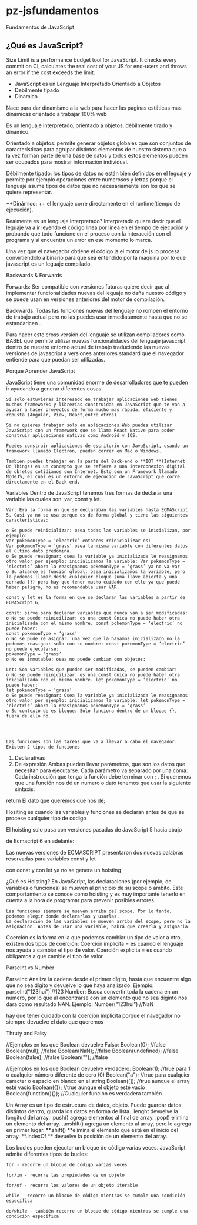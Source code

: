 # pz-jsfundamentos
Fundamentos de JavaScript

## ¿Qué es JavaScript?


Size Limit is a performance budget tool for JavaScript. It checks every commit
on CI, calculates the real cost of your JS for end-users and throws an error
if the cost exceeds the limit.

* JavaScript es un Lenguaje Interpretado Orientado a Objetos
* Debilmente tipado
* Dinamico



Nace para dar dinamismo a la web para hacer las paginas estáticas mas dinámicas orientado a trabajar 100% web

Es un lenguaje interpretado, orientado a objetos, débilmente tirado y dinámico.

Orientado a objetos: permite generar objetos globales que son conjuntos de características para agrupar distintos elementos de nuestro sistema que a la vez forman parte de una base de datos y todos estos elementos pueden ser ocupados para mostrar información individual.

Débilmente tipado: los tipos de datos no están bien definidos en el leguaje y permite por ejemplo operaciones entre numerosos y letras porque el lenguaje asume tipos de datos que no necesariamente son los que se quiere representar.

++Dinámico: ++ el lenguaje corre directamente en el runtime(tiempo de ejecución).

Realmente es un lenguaje interpretado?
Interpretado quiere decir que el leguaje va a ir leyendo el código linea por linea en el tiempo de ejecución y probando que todo funcione en el proceso con la interacción con el programa y si encuentra un error en ese momento lo marca.

Una vez que el navegador obtiene el código js el motor de js lo procesa convirtiéndolo a binario para que sea entendido por la maquina por lo que javascript es un leguaje compilado.

Backwards & Forwards

Forwards: Ser compatible con versiones futuras quiere decir que al implementar funcionalidades nuevas del leguaje no daña nuestro código y se puede usan en versiones anteriores del motor de compilación.

Backwards: Todas las funciones nuevas del lenguaje no rompen el entorno de trabajo actual pero no las puedes usar inmediatamente hasta que no se estandaricen .

Para hacer este cross versión del lenguaje se utilizan compiladores como BABEL que permite utilizar nuevas funcionalidades del lenguaje javascript dentro de nuestro entorno actual de trabajo traduciendo las nuevas versiones de javascript a versiones anteriores standard que el navegador entiende para que puedan ser utilizadas.




Porque Aprender JavaScript 

JavaScript tiene una comunidad enorme de desarrolladores que te pueden ir ayudando a generar diferentes cosas.

    Si solo estuvieras interesado en trabajar aplicaciones web tienes muchos frameworks y librerías construidas en JavaScript que te van a ayudar a hacer proyectos de forma mucho mas rápida, eficiente y robusta (Angular, View, React,entre otros)

    Si no quieres trabajar solo en aplicaciones Web puedes utilizar JavaScript con un framework que se llama React Native para poder construir aplicaciones nativas como Android y IOS.

    Puedes construir aplicaciones de escritorio con JavaScript, usando un framework llamado Electron, pueden correr en Mac o Windows.

    También puedes trabajar en la parte del Back-end o **IOT **(Internet Od Things) es un concepto que se refiere a una interconexion digital de objetos cotidianos con Internet. Esto con un Framework llamado NodeJS, el cual es un entorno de ejecución de JavaScript que corre directamente en el Back-end.






Variables 
Dentro de JavaScript tenemos tres formas de declarar una variable las cuales son: var, const y let.

    Var: Era la forma en que se declaraban las variables hasta ECMAScript 5. Casi ya no se usa porque es de forma global y tiene las siguientes características:

    o Se puede reinicializar: osea todas las variables se inicializan, por ejemplo:
    Var pokemonType = ‘electric’ entonces reinicializar es:
    Var pokemonType = ‘grass’ osea la misma variable con diferentes datos el último dato predomina.
    o Se puede reasignar: osea la variable ya inicializada le reasignamos otro valor por ejemplo: inicializamos la variable: Var pokemonType = ‘electric’ ahora la reasignamos pokemonType = ‘grass’ ya no va var
    o Su alcance es función global: osea inicializamos la variable, pero la podemos llamar desde cualquier bloque (una llave abierta y una cerrada {}) pero hay que tener mucho cuidado con ello ya que puede haber peligro, no es recomendable usar VAR.

    const y let es la forma en que se declaran las variables a partir de ECMAScript 6,

    const: sirve para declarar variables que nunca van a ser modificadas:
    o No se puede reinicilizar: es una const única no puede haber otra inicializada con el mismo nombre. const pokemonType = ‘electric’ no puede haber:
    const pokemonType = ‘grass’
    o No se pude re asignar: una vez que la hayamos inicializado no la podemos reasignar solo con su nombre: const pokemonType = ‘electric’ no puede ejecutarse:
    pokemonType = ‘grass’
    o No es inmutable: osea no puede cambiar con objetos:

    Let: Son variables que pueden ser modificadas, se pueden cambiar:
    o No se puede reinicilizar: es una const única no puede haber otra inicializada con el mismo nombre. let pokemonType = ‘electric’ no puede haber:
    let pokemonType = ‘grass’
    o Se puede reasignar: Osea la variable ya inicializada le reasignamos otro valor por ejemplo: inicializamos la variable: let pokemonType = ‘electric’ ahora la reasignamos pokemonType = ‘grass’
    o Su contexto de es bloque: Solo funciona dentro de un bloque {}, fuera de ello no.




    Las funciones son las tareas que va a llevar a cabo el navegador. Existen 2 tipos de funciones
1) Declarativas
2) De expresión
Ambas pueden llevar parámetros, que son los datos que necesitan para ejecutarse.
Cada parámetro va separado por una coma.
Cada instrucción que tenga la función debe terminar con ; .
Si queremos que una función nos dé un numero o dato tenemos que usar la siguiente sintaxis:

return El dato que queremos que nos dé;



Hositing es cuando las variables y funciones se declaran antes de que se procese cualquier tipo de codigo

El hoisting solo pasa con versiones pasadas de JavaScript 5 hacia abajo

de Ecmacript 6 en adelante:

Las nuevas versiones de  ECMASCRIPT presentaron dos nuevas palabras reservadas para variables
const y let 

con const y con let ya no se genera un hoisting


¿Qué es Hoisting?
En JavaScript, las declaraciones (por ejemplo, de variables o funciones) se mueven al principio de su scope o ámbito. Este comportamiento se conoce como hoisting y es muy importante tenerlo en cuenta a la hora de programar para prevenir posibles errores.

    Las funciones siempre se mueven arriba del scope. Por lo tanto, podemos elegir donde declararlas y usarlas.
    La declaración de las variables se mueven arriba del scope, pero no la asignación. Antes de usar una variable, habrá que crearla y asignarla


Coerción es la forma en la que podemos cambiar un tipo de valor a otro, existen dos tipos de coerción:
Coerción implícita = es cuando el lenguaje nos ayuda a cambiar el tipo de valor.
Coerción explicita = es cuando obligamos a que cambie el tipo de valor


ParseInt vs Number

ParseInt: Analiza la cadena desde el primer dígito, hasta que encuentre algo que no sea dígito y devuelve lo que haya analizado.
Ejemplo:
parseInt(“123hui”) //123
Number: Busca convertir toda la cadena en un número, por lo que al encontrarse con un elemento que no sea diginto nos dara como resultado NAN.
Ejemplo:
Number(“123hui”) //NaN

hay que tener cuidado con la coercion implicita porque el navegador no siempre devuelve el dato que queremos

Thruty and Falsy


//Ejemplos en los que Boolean devuelve Falso:
Boolean(0); //false
Boolean(null); //false
Boolean(NaN); //false
Boolean(undefined); //false
Boolean(false); //false
Boolean(""); //false

//Ejemplos en los que Boolean devuelve verdadero:
Boolean(1); //true para 1 o cualquier número diferente de cero (0)
Boolean("a"); //true para cualquier caracter o espacio en blanco en el string
Boolean([]); //true aunque el array esté vacío
Boolean({}); //true aunque el objeto esté vacío
Boolean(function(){}); //Cualquier función es verdadera también




Un Array es un tipo de estructura de datos, objeto. Puede guardar datos distintos dentro, guarda los datos en forma de lista.
.lenght devuelve la longitud del array.
.push() agrega elementos al final de array.
.pop() elimina un elemento del array.
.unshift() agrega un elemento al array, pero lo agrega en primer lugar.
**.shift() **elimina el elemento que está en el inicio del array.
**.indexOf ** devuelve la posición de un elemento del array.



Los bucles pueden ejecutar un bloque de código varias veces. JavaScript admite diferentes tipos de bucles:

    for - recorre un bloque de código varias veces

    for/in - recorre las propiedades de un objeto

    for/of - recorre los valores de un objeto iterable

    while - recorre un bloque de código mientras se cumple una condición específica

    do/while - también recorre un bloque de código mientras se cumple una condición específica
